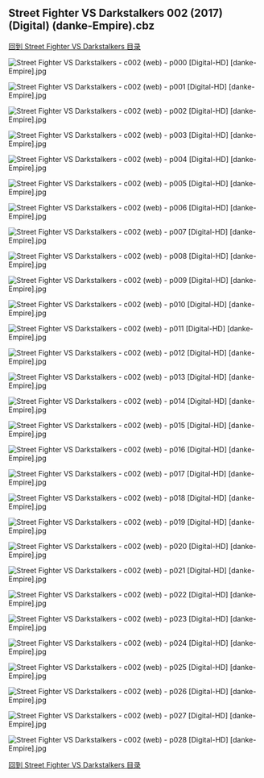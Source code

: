 ## Street Fighter VS Darkstalkers 002 (2017) (Digital) (danke-Empire).cbz


[回到 Street Fighter VS Darkstalkers 目录](https://github.com/alicewish/markdown/blob/master/series/Street-Fighter-VS-Darkstalkers.md)


![Street Fighter VS Darkstalkers - c002 (web) - p000 [Digital-HD] [danke-Empire].jpg](https://wx1.sinaimg.cn/large/6a9fdecagy1fp4kio6iutj21j72cwkjm.jpg)

![Street Fighter VS Darkstalkers - c002 (web) - p001 [Digital-HD] [danke-Empire].jpg](https://wx1.sinaimg.cn/large/6a9fdecagy1fp4kjsm1soj21j82cwx6p.jpg)

![Street Fighter VS Darkstalkers - c002 (web) - p002 [Digital-HD] [danke-Empire].jpg](https://wx1.sinaimg.cn/large/6a9fdecagy1fp4kkxhga9j21j82cwu0x.jpg)

![Street Fighter VS Darkstalkers - c002 (web) - p003 [Digital-HD] [danke-Empire].jpg](https://wx1.sinaimg.cn/large/6a9fdecagy1fp4km8ocmjj21j82cw1ky.jpg)

![Street Fighter VS Darkstalkers - c002 (web) - p004 [Digital-HD] [danke-Empire].jpg](https://wx1.sinaimg.cn/large/6a9fdecagy1fp4knfc2f1j21j82cw4qq.jpg)

![Street Fighter VS Darkstalkers - c002 (web) - p005 [Digital-HD] [danke-Empire].jpg](https://wx1.sinaimg.cn/large/6a9fdecagy1fp4ko3i9jrj21j82cw1ky.jpg)

![Street Fighter VS Darkstalkers - c002 (web) - p006 [Digital-HD] [danke-Empire].jpg](https://wx1.sinaimg.cn/large/6a9fdecagy1fp4kp52gfvj21j82cwx6p.jpg)

![Street Fighter VS Darkstalkers - c002 (web) - p007 [Digital-HD] [danke-Empire].jpg](https://wx1.sinaimg.cn/large/6a9fdecagy1fp4kqe8an0j21j82cwb2a.jpg)

![Street Fighter VS Darkstalkers - c002 (web) - p008 [Digital-HD] [danke-Empire].jpg](https://wx1.sinaimg.cn/large/6a9fdecagy1fp4ksunskjj21j82cwb2a.jpg)

![Street Fighter VS Darkstalkers - c002 (web) - p009 [Digital-HD] [danke-Empire].jpg](https://wx1.sinaimg.cn/large/6a9fdecagy1fp4ktj9gp6j21j82cwu0x.jpg)

![Street Fighter VS Darkstalkers - c002 (web) - p010 [Digital-HD] [danke-Empire].jpg](https://wx1.sinaimg.cn/large/6a9fdecagy1fp4kuc5spjj21j82cwb2a.jpg)

![Street Fighter VS Darkstalkers - c002 (web) - p011 [Digital-HD] [danke-Empire].jpg](https://wx1.sinaimg.cn/large/6a9fdecagy1fp4kuq81yyj21j82cwe82.jpg)

![Street Fighter VS Darkstalkers - c002 (web) - p012 [Digital-HD] [danke-Empire].jpg](https://wx1.sinaimg.cn/large/6a9fdecagy1fp4kvapootj21j82cwe82.jpg)

![Street Fighter VS Darkstalkers - c002 (web) - p013 [Digital-HD] [danke-Empire].jpg](https://wx1.sinaimg.cn/large/6a9fdecagy1fp4kvyofz5j21j82cwb2a.jpg)

![Street Fighter VS Darkstalkers - c002 (web) - p014 [Digital-HD] [danke-Empire].jpg](https://wx1.sinaimg.cn/large/6a9fdecagy1fp4kwxnsf3j21j82cwe82.jpg)

![Street Fighter VS Darkstalkers - c002 (web) - p015 [Digital-HD] [danke-Empire].jpg](https://wx1.sinaimg.cn/large/6a9fdecagy1fp4kx7135lj21j82cw4qq.jpg)

![Street Fighter VS Darkstalkers - c002 (web) - p016 [Digital-HD] [danke-Empire].jpg](https://wx1.sinaimg.cn/large/6a9fdecagy1fp4kxfxipbj21j82cwe82.jpg)

![Street Fighter VS Darkstalkers - c002 (web) - p017 [Digital-HD] [danke-Empire].jpg](https://wx1.sinaimg.cn/large/6a9fdecagy1fp4ky32rbjj21j82cw7wi.jpg)

![Street Fighter VS Darkstalkers - c002 (web) - p018 [Digital-HD] [danke-Empire].jpg](https://wx1.sinaimg.cn/large/6a9fdecagy1fp4kz0ayq2j21j82cwb2a.jpg)

![Street Fighter VS Darkstalkers - c002 (web) - p019 [Digital-HD] [danke-Empire].jpg](https://wx1.sinaimg.cn/large/6a9fdecagy1fp4kzhn5cjj21j82cw1ky.jpg)

![Street Fighter VS Darkstalkers - c002 (web) - p020 [Digital-HD] [danke-Empire].jpg](https://wx1.sinaimg.cn/large/6a9fdecagy1fp4yuygg7mj21j82cwqv7.jpg)

![Street Fighter VS Darkstalkers - c002 (web) - p021 [Digital-HD] [danke-Empire].jpg](https://wx1.sinaimg.cn/large/6a9fdecagy1fp4yxbafqrj21j82cwqv7.jpg)

![Street Fighter VS Darkstalkers - c002 (web) - p022 [Digital-HD] [danke-Empire].jpg](https://wx1.sinaimg.cn/large/6a9fdecagy1fp4l3qde22j21j82cwb2b.jpg)

![Street Fighter VS Darkstalkers - c002 (web) - p023 [Digital-HD] [danke-Empire].jpg](https://wx1.sinaimg.cn/large/6a9fdecagy1fp4l4cqgurj21j82cwu0y.jpg)

![Street Fighter VS Darkstalkers - c002 (web) - p024 [Digital-HD] [danke-Empire].jpg](https://wx1.sinaimg.cn/large/6a9fdecagy1fp4l4ydb8nj21j82cwqv6.jpg)

![Street Fighter VS Darkstalkers - c002 (web) - p025 [Digital-HD] [danke-Empire].jpg](https://wx1.sinaimg.cn/large/6a9fdecagy1fp4l5ea8tij21j82cwnpe.jpg)

![Street Fighter VS Darkstalkers - c002 (web) - p026 [Digital-HD] [danke-Empire].jpg](https://wx1.sinaimg.cn/large/6a9fdecagy1fp4l652rxoj21j82cwe82.jpg)

![Street Fighter VS Darkstalkers - c002 (web) - p027 [Digital-HD] [danke-Empire].jpg](https://wx1.sinaimg.cn/large/6a9fdecagy1fp4l6pzv5ij21j82cwqv5.jpg)

![Street Fighter VS Darkstalkers - c002 (web) - p028 [Digital-HD] [danke-Empire].jpg](https://wx1.sinaimg.cn/large/6a9fdecagy1fp4l7eaxomj21j82cwb2a.jpg)

[回到 Street Fighter VS Darkstalkers 目录](https://github.com/alicewish/markdown/blob/master/series/Street-Fighter-VS-Darkstalkers.md)

